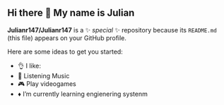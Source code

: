 ## Hi there 👋 My name is Julian


**Julianr147/Julianr147** is a ✨ _special_ ✨ repository because its `README.md` (this file) appears on your GitHub profile.

Here are some ideas to get you started:

- 👌 I like:
- 🎵 Listening Music
- 🎮 Play videogames
- ♦️ I’m currently learning engienering systenm


